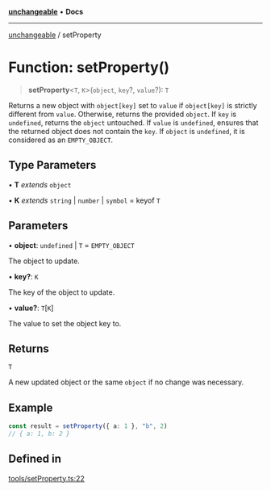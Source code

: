 [**unchangeable**](../README.md) • **Docs**

***

[unchangeable](../README.md) / setProperty

# Function: setProperty()

> **setProperty**\<`T`, `K`\>(`object`, `key`?, `value`?): `T`

Returns a new object with `object[key]` set to `value` if `object[key]` is strictly different from `value`. Otherwise, returns the provided `object`.
If `key` is `undefined`, returns the `object` untouched.
If `value` is `undefined`, ensures that the returned object does not contain the `key`.
If `object` is `undefined`, it is considered as an `EMPTY_OBJECT`.

## Type Parameters

• **T** *extends* `object`

• **K** *extends* `string` \| `number` \| `symbol` = keyof `T`

## Parameters

• **object**: `undefined` \| `T` = `EMPTY_OBJECT`

The object to update.

• **key?**: `K`

The key of the object to update.

• **value?**: `T`\[`K`\]

The value to set the object key to.

## Returns

`T`

A new updated object or the same `object` if no change was necessary.

## Example

```typescript
const result = setProperty({ a: 1 }, "b", 2)
// { a: 1, b: 2 }
```

## Defined in

[tools/setProperty.ts:22](https://github.com/nevoland/unchangeable/blob/2c5734c710b944a89a399bf77ff0c911e2c1b47f/lib/tools/setProperty.ts#L22)
